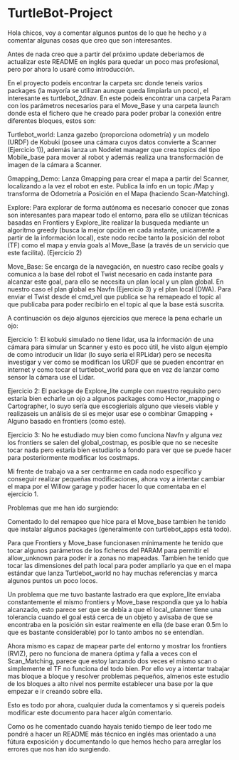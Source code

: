 # TurtleBot-Project

Hola chicos, voy a comentar algunos puntos de lo que he hecho y a comentar algunas cosas que creo que son interesantes.

Antes de nada creo que a partir del próximo update deberiamos de actualizar este README en inglés para quedar un poco mas profesional, pero por ahora lo usaré como introducción.

En el proyecto podeis encontrar la carpeta src donde teneis varios packages (la mayoría se utilizan aunque queda limpiarla un poco), el interesante es turtlebot_2dnav. En este podeis encontrar una carpeta Param con los parámetros necesarios para el Move_Base y una carpeta launch donde esta el fichero que he creado para poder probar la conexión entre diferentes bloques, estos son:

Turtlebot_world: Lanza gazebo (proporciona odometría) y un modelo (URDF) de Kobuki (posee una cámara cuyos datos convierte a Scanner (Ejercicio 1)), además lanza un Nodelet manager que crea topics del tipo Mobile_base para mover al robot y además realiza una transformación de imagen de la cámara a Scanner.

Gmapping_Demo: Lanza Gmapping para crear el mapa a partir del Scanner, localizando a la vez el robot en este. Publica la info en un topic /Map y transforma de Odometría a Posición en el Mapa (haciendo Scan-Matching).

Explore: Para explorar de forma autónoma es necesario conocer que zonas son interesantes para mapear todo el entorno, para ello se utilizan técnicas basadas en Frontiers y Explore_lite realizar la busqueda mediante un algorítmo greedy (busca la mejor opción en cada instante, unicamente a partir de la información local), este nodo recibe tanto la posición del robot (TF) como el mapa y envia goals al Move_Base (a través de un servicio que este facilita). (Ejercicio 2)

Move_Base: Se encarga de la navegación, en nuestro caso recibe goals y comunica a la base del robot el Twist necesario en cada instante para alcanzar este goal, para ello se necesita un plan local y un plan global. En nuestro caso el plan global es Navfn (Ejercicio 3) y el plan local (DWA). Para enviar el Twist desde el cmd_vel que publica se ha remapeado el topic al que publicaba para poder recibirlo en el topic al que la base está suscrita.


A continuación os dejo algunos ejercicios que merece la pena echarle un ojo:

Ejercicio 1: El kobuki simulado no tiene lidar, usa la información de una cámara para simular un Scanner y esto es poco útil, he visto algun ejemplo de como introducir un lidar (lo suyo seria el RPLidar) pero se necesita investigar y ver como se modifican los URDF que se pueden encontrar en internet y como tocar el turtlebot_world para que en vez de lanzar como sensor la cámara use el Lidar.

Ejercicio 2: El package de Explore_lite cumple con nuestro requisito pero estaría bien echarle un ojo a algunos packages como Hector_mapping o Cartographer, lo suyo sería que escogieriais alguno que vieseis viable y realizaseis un análisis de si es mejor usar ese o combinar Gmapping + Alguno basado en frontiers (como este). 

Ejercicio 3: No he estudiado muy bien como funciona Navfn y alguna vez los frontiers se salen del global_costmap, es posible que no se necesite tocar nada pero estaría bien estudiarlo a fondo para ver que se puede hacer para posteriormente modificar los costmaps.

Mi frente de trabajo va a ser centrarme en cada nodo específico y conseguir realizar pequeñas modificaciones, ahora voy a intentar cambiar el mapa por el Willow garage y poder hacer lo que comentaba en el ejercicio 1. 



Problemas que me han ido surgiendo:

Comentado lo del remapeo que hice para el Move_base tambien he tenido que instalar algunos packages (generalmente con turtlebot_apps está todo).

Para que Frontiers y Move_base funcionasen mínimamente he tenido que tocar algunos parámetros de los ficheros del PARAM para permitir el allow_unknown para poder ir a zonas no mapeadas. Tambien he tenido que tocar las dimensiones del path local para poder ampliarlo ya que en el mapa estándar que lanza Turtlebot_world no hay muchas referencias y marca algunos puntos un poco locos. 

Un problema que me tuvo bastante lastrado era que explore_lite enviaba constantemente el mismo frontiers y Move_base respondía que ya lo había alcanzado, esto parece ser que se debía a que el local_planner tiene una tolerancia cuando el goal está cerca de un objeto y avisaba de que se encontraba en la posición sin estar realmente en ella (de base eran 0.5m lo que es bastante considerable) por lo tanto ambos no se entendían.

Ahora mismo es capaz de mapear parte del entorno y mostrar los frontiers (RVIZ), pero no funciona de manera óptima y falla a veces con el Scan_Matching, parece que estoy lanzando dos veces el mismo scan o simplemente el TF no funciona del todo bien. Por ello voy a intentar trabajar mas bloque a bloque y resolver problemas pequeños, almenos este estudio de los bloques a alto nivel nos permite establecer una base por la que empezar e ir creando sobre ella.

Esto es todo por ahora, cualquier duda la comentamos y si quereis podeis modificar este documento para hacer algún comentario. 

Como os he comentado cuando hayais tenido tiempo de leer todo me pondré a hacer un README más técnico en inglés mas orientado a una fútura exposición y documentando lo que hemos hecho para arreglar los errores que nos han ido surgiendo.


